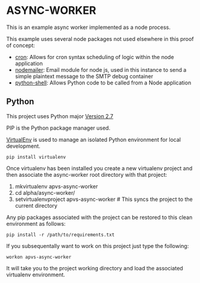 # ASYNC-WORKER

This is an example async worker implemented as a node process.

This example uses several node packages not used elsewhere in this proof of concept:

* [cron](https://github.com/ncb000gt/node-cron): Allows for cron syntax scheduling of logic within the node application
* [nodemailer](https://github.com/nodemailer/nodemailer): Email module for node js, used in this instance to send a simple plaintext message to the SMTP debug container
* [python-shell](https://github.com/extrabacon/python-shell): Allows Python code to be called from a Node application

## Python

This project uses Python major [Version 2.7](https://www.python.org/download/releases/2.7/)

PIP is the Python package manager used.

[VirtualEnv](https://virtualenv.pypa.io/en/stable/) is used to manage an isolated Python environment for local development.

`pip install virtualenv`

Once virtualenv has been installed you create a new virtualenv project and then associate the async-worker root directory with that project:

1. mkvirtualenv apvs-async-worker
2. cd alpha/async-worker/
3. setvirtualenvproject apvs-async-worker # This syncs the project to the current directory

Any pip packages associated with the project can be restored to this clean environment as follows:

`pip install -r /path/to/requirements.txt`

If you subsequentally want to work on this project just type the following:

`workon apvs-async-worker`

It will take you to the project working directory and load the associated virtualenv environment.
